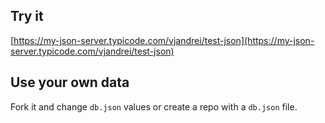 ## Try it

[https://my-json-server.typicode.com/vjandrei/test-json](https://my-json-server.typicode.com/vjandrei/test-json)

## Use your own data

Fork it and change `db.json` values or create a repo with a `db.json` file.

